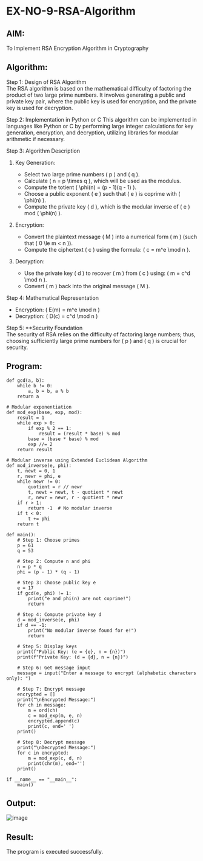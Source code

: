# EX-NO-9-RSA-Algorithm

## AIM:
To Implement RSA Encryption Algorithm in Cryptography

## Algorithm:


Step 1: Design of RSA Algorithm  
The RSA algorithm is based on the mathematical difficulty of factoring the product of two large prime numbers. It involves generating a public and private key pair, where the public key is used for encryption, and the private key is used for decryption.

Step 2: Implementation in Python or C 
This algorithm can be implemented in languages like Python or C by performing large integer calculations for key generation, encryption, and decryption, utilizing libraries for modular arithmetic if necessary.

Step 3: Algorithm Description  
1. Key Generation:
   - Select two large prime numbers \( p \) and \( q \).
   - Calculate \( n = p \times q \), which will be used as the modulus.
   - Compute the totient \( \phi(n) = (p - 1)(q - 1) \).
   - Choose a public exponent \( e \) such that \( e \) is coprime with \( \phi(n) \).
   - Compute the private key \( d \), which is the modular inverse of \( e \) mod \( \phi(n) \).

2. Encryption:
   - Convert the plaintext message \( M \) into a numerical form \( m \) (such that \( 0 \le m < n \)).
   - Compute the ciphertext \( c \) using the formula: \( c = m^e \mod n \).

3. Decryption:
   - Use the private key \( d \) to recover \( m \) from \( c \) using: \( m = c^d \mod n \).
   - Convert \( m \) back into the original message \( M \).

Step 4: Mathematical Representation  
- Encryption: \( E(m) = m^e \mod n \)
- Decryption: \( D(c) = c^d \mod n \)

Step 5: **Security Foundation  
The security of RSA relies on the difficulty of factoring large numbers; thus, choosing sufficiently large prime numbers for \( p \) and \( q \) is crucial for security.

## Program:
```
def gcd(a, b):
    while b != 0:
        a, b = b, a % b
    return a

# Modular exponentiation
def mod_exp(base, exp, mod):
    result = 1
    while exp > 0:
        if exp % 2 == 1:
            result = (result * base) % mod
        base = (base * base) % mod
        exp //= 2
    return result

# Modular inverse using Extended Euclidean Algorithm
def mod_inverse(e, phi):
    t, newt = 0, 1
    r, newr = phi, e
    while newr != 0:
        quotient = r // newr
        t, newt = newt, t - quotient * newt
        r, newr = newr, r - quotient * newr
    if r > 1:
        return -1  # No modular inverse
    if t < 0:
        t += phi
    return t

def main():
    # Step 1: Choose primes
    p = 61
    q = 53

    # Step 2: Compute n and phi
    n = p * q
    phi = (p - 1) * (q - 1)

    # Step 3: Choose public key e
    e = 17
    if gcd(e, phi) != 1:
        print("e and phi(n) are not coprime!")
        return

    # Step 4: Compute private key d
    d = mod_inverse(e, phi)
    if d == -1:
        print("No modular inverse found for e!")
        return

    # Step 5: Display keys
    print(f"Public Key: (e = {e}, n = {n})")
    print(f"Private Key: (d = {d}, n = {n})")

    # Step 6: Get message input
    message = input("Enter a message to encrypt (alphabetic characters only): ")

    # Step 7: Encrypt message
    encrypted = []
    print("\nEncrypted Message:")
    for ch in message:
        m = ord(ch)
        c = mod_exp(m, e, n)
        encrypted.append(c)
        print(c, end=' ')
    print()

    # Step 8: Decrypt message
    print("\nDecrypted Message:")
    for c in encrypted:
        m = mod_exp(c, d, n)
        print(chr(m), end='')
    print()

if __name__ == "__main__":
    main()
```

## Output:
![image](https://github.com/user-attachments/assets/d1bba1ba-23ed-4c46-987a-0a1eae560bd3)


## Result:
 The program is executed successfully.
